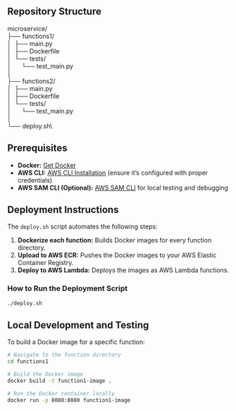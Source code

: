 ## Repository Structure

microservice/\
├── functions1/\
│&nbsp;&nbsp;├── main.py\
│&nbsp;&nbsp;├── Dockerfile\
│&nbsp;&nbsp;└── tests/\
│&nbsp;&nbsp;&nbsp;&nbsp;&nbsp;&nbsp;└── test_main.py\
│\
├── functions2/\
│&nbsp;&nbsp;├── main.py\
│&nbsp;&nbsp;├── Dockerfile\
│&nbsp;&nbsp;└── tests/\
│&nbsp;&nbsp;&nbsp;&nbsp;&nbsp;&nbsp;└── test_main.py\
│\
└── deploy.sh\

## Prerequisites

- **Docker:** [Get Docker](https://docs.docker.com/get-docker/)
- **AWS CLI:** [AWS CLI Installation](https://aws.amazon.com/cli/) (ensure it’s configured with proper credentials)
- **AWS SAM CLI (Optional):** [AWS SAM CLI](https://aws.amazon.com/serverless/sam/) for local testing and debugging

## Deployment Instructions

The `deploy.sh` script automates the following steps:

1. **Dockerize each function:** Builds Docker images for every function directory.
2. **Upload to AWS ECR:** Pushes the Docker images to your AWS Elastic Container Registry.
3. **Deploy to AWS Lambda:** Deploys the images as AWS Lambda functions.

### How to Run the Deployment Script
   ```bash
   ./deploy.sh
```

## Local Development and Testing
To build a Docker image for a specific function:
```bash
# Navigate to the function directory
cd functions1

# Build the Docker image
docker build -t function1-image .

# Run the Docker container locally
docker run -p 8080:8080 function1-image
```

